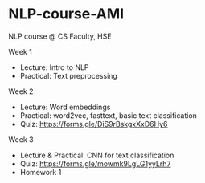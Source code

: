 # NLP-course-AMI
NLP course @ CS Faculty, HSE

Week 1
* Lecture: Intro to NLP
* Practical: Text preprocessing

Week 2
* Lecture: Word embeddings
* Practical: word2vec, fasttext, basic text classification
* Quiz: https://forms.gle/DiS9rBskgxXxD6Hy6 


Week 3
* Lecture & Practical: CNN for text classification
* Quiz: https://forms.gle/mowmk9LgLG1yyLrh7
* Homework 1 
